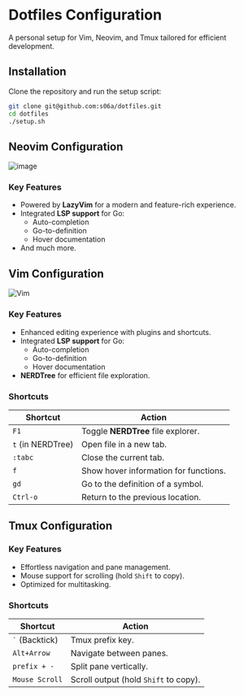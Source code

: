 # **Dotfiles Configuration**

A personal setup for Vim, Neovim, and Tmux tailored for efficient development.

## **Installation**

Clone the repository and run the setup script:

```bash
git clone git@github.com:s06a/dotfiles.git
cd dotfiles
./setup.sh
```

## **Neovim Configuration**

![image](https://github.com/user-attachments/assets/de05ce6c-5977-4048-9ceb-e3e9da07a9d7)

### **Key Features**
- Powered by **LazyVim** for a modern and feature-rich experience.
- Integrated **LSP support** for Go:
  - Auto-completion
  - Go-to-definition
  - Hover documentation
- And much more.

## **Vim Configuration**

![Vim](https://github.com/user-attachments/assets/41b8a0ff-87d6-42cb-be8b-c6d099ee9094)

### **Key Features**
- Enhanced editing experience with plugins and shortcuts.
- Integrated **LSP support** for Go:
  - Auto-completion
  - Go-to-definition
  - Hover documentation
- **NERDTree** for efficient file exploration.

### **Shortcuts**
| Shortcut      | Action                                  |
|---------------|-----------------------------------------|
| `F1`          | Toggle **NERDTree** file explorer.      |
| `t` (in NERDTree) | Open file in a new tab.              |
| `:tabc`       | Close the current tab.                 |
| `f`           | Show hover information for functions.   |
| `gd`          | Go to the definition of a symbol.       |
| `Ctrl-o`      | Return to the previous location.        |

## **Tmux Configuration**

### **Key Features**
- Effortless navigation and pane management.
- Mouse support for scrolling (hold `Shift` to copy).
- Optimized for multitasking.

### **Shortcuts**
| Shortcut             | Action                                      |
|----------------------|---------------------------------------------|
| `` ` `` (Backtick)   | Tmux prefix key.                           |
| `Alt+Arrow`          | Navigate between panes.                    |
| `prefix + -`         | Split pane vertically.                     |
| `Mouse Scroll`       | Scroll output (hold `Shift` to copy).       |

